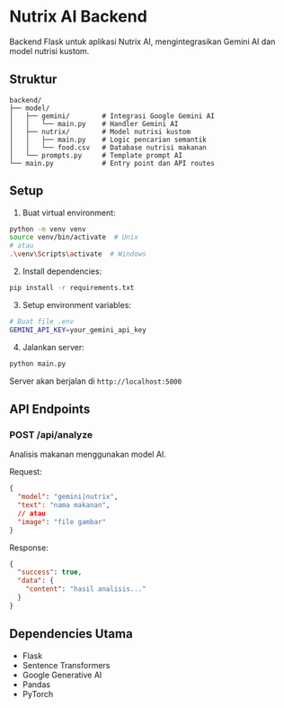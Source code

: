 # Nutrix AI Backend

Backend Flask untuk aplikasi Nutrix AI, mengintegrasikan Gemini AI dan model nutrisi kustom.

## Struktur

```
backend/
├── model/
│   ├── gemini/        # Integrasi Google Gemini AI
│   │   └── main.py    # Handler Gemini AI
│   ├── nutrix/        # Model nutrisi kustom
│   │   ├── main.py    # Logic pencarian semantik
│   │   └── food.csv   # Database nutrisi makanan
│   └── prompts.py     # Template prompt AI
└── main.py            # Entry point dan API routes
```

## Setup

1. Buat virtual environment:

```bash
python -m venv venv
source venv/bin/activate  # Unix
# atau
.\venv\Scripts\activate  # Windows
```

2. Install dependencies:

```bash
pip install -r requirements.txt
```

3. Setup environment variables:

```bash
# Buat file .env
GEMINI_API_KEY=your_gemini_api_key
```

4. Jalankan server:

```bash
python main.py
```

Server akan berjalan di `http://localhost:5000`

## API Endpoints

### POST /api/analyze

Analisis makanan menggunakan model AI.

Request:

```json
{
  "model": "gemini|nutrix",
  "text": "nama makanan",
  // atau
  "image": "file gambar"
}
```

Response:

```json
{
  "success": true,
  "data": {
    "content": "hasil analisis..."
  }
}
```

## Dependencies Utama

- Flask
- Sentence Transformers
- Google Generative AI
- Pandas
- PyTorch
